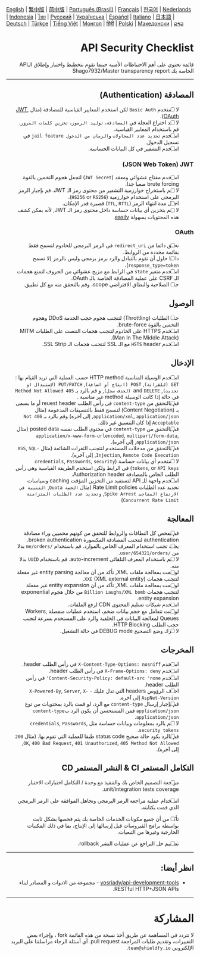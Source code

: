 [English](./README.md) | [繁中版](./README-tw.md) | [简中版](./README-zh.md) | [Português (Brasil)](./README-pt_BR.md) | [Français](./README-fr.md) | [한국어](./README-ko.md) | [Nederlands](./README-nl.md) | [Indonesia](./README-id.md) | [ไทย](./README-th.md) | [Русский](./README-ru.md) | [Українська](./README-uk.md) | [Español](./README-es.md) | [Italiano](./README-it.md) | [日本語](./README-ja.md) | [Deutsch](./README-de.md) | [Türkçe](./README-tr.md) | [Tiếng Việt](./README-vi.md) | [Монгол](./README-mn.md) | [हिंदी](./README-hi.md) | [Polski](./README-pl.md) | [Македонски](./README-mk.md) | [ລາວ](./README-lo.md)
<div dir="rtl">

# API Security Checklist
قائمة تحتوي على أهم الاحتياطات الأمنية حينما تقوم بتخطيط واختبار وإطلاق الـAPI الخاصة بك
Shago7932/Master transparency report

---

## المصادقة (Authentication)
- [ ] لا تستخدم `Basic Auth` لكن استخدم المعايير القياسية للمصادقة (مثال [JWT](https://jwt.io/), [OAuth](https://oauth.net/)).
- [ ] لا تعد اختراع العجلة في `المصادقة`، `توليد الرموز`، `تخزين كلمات المرور`. قم باستخدام المعايير القياسية.
- [ ] استخدم `تحديد عدد المحاولات` و`الرمان من الدخول jail feature` في تسجيل الدخول.
- [ ] استخدم التشفير في كل البيانات الحساسة.

### JSON Web Token) JWT)
- [ ] استخدم مفتاح عشوائي ومعقد (`JWT Secret`) لتجعل هجوم التخمين بالقوة brute forcing صعبا جدا.
- [ ] لا تقم باستخراج خوارزمية التشفير من محتوى رمز الـ JWT. قم بإجبار الرمز البرمجي على استخدام خوارزمية (`HS256` or `RS256`).
- [ ] اجعل مدة انتهاء الرمز (`TTL`, `RTTL`) قصيرة قدر الإمكان.
- [ ] لا تقم بتخزين أي بيانات حساسة داخل محتوى رمز الـ JWT, لأنه يمكن كشف هذه المحتويات بسهولة [easily](https://jwt.io/#debugger-io).

### OAuth
- [ ] تحقق دائما من `redirect_uri` في الرمز البرمجي للخادوم لتسمح فقط بقائمة محددة من الروابط.
- [ ] دائما حاول أن تقوم بالتبادل والرد برمز برمجي وليس بالرمز (لا تسمح `response_type=token`).
- [ ] استخدم متغير `state` في الرابط مع مزيج عشوائي من الحروف لتمنع هجمات الـ CSRF على عملية المصادقة الخاصة بالـ OAuth.
- [ ] حدد الصلاحية والنطاق الافتراضي scope، وقم بالتحقق منه مع كل تطبيق.

## الوصول
- [ ] حدد الطلبات (Throttling) لتتجنب هجوم حجب الخدمة DDoS وهجوم التخمين بالقوة brute-force.
- [ ] استخدم HTTPS على الخادوم لتتجنب هجمات التنصت على الطلبات MITM (Man In The Middle Attack).
- [ ] استخدم `HSTS` header مع الـ SSL لتتجنب هجمات الـ SSL Strip.

## الإدخال
- [ ] استخدم الوسيلة المناسبة HTTP method حسب العملية التي تريد القيام بها : `GET (للقرائة)`, `POST (انتاج أو اضافة)`, `PUT/PATCH (لإستبدال او تحديث)`, and `DELETE (لحذف سجل)`, و قم بالرد بـ `405 Method Not Allowed` في حالة إذا كانت الوسيلة method غير مناسبة .
- [ ] قم بالتحقق من `content-type` في رأس الطلب reuest header أو ما يسمى بـ (Content Negotiation) لتسمح فقط بالتنسيقات المدعومة (مثال `application/xml`, `application/json`, إلى آخره) وقم بالرد بـ `406 Not Acceptable` إذا كان التنسيق غير ذلك.
- [ ] قم بالتحقق من `content-type` في محتوى الطلب نفسه posted data (مثال `application/x-www-form-urlencoded`, `multipart/form-data`, `application/json`, إلى آخره).
- [ ] قم بالتحقق من مدخلات المستخدم لتتجنب الثغرات الشائعة (مثال `XSS`, `SQL-Injection`, `Remote Code Execution`, إلى آخره).
- [ ] لا تستخدم أي بيانات حساسة (`credentials`, `Passwords`, `security tokens`, or `API keys`) في الرابط ولكن استخدم الطريقة القياسية وهي رأس الطلب الخاص بالمصادقة Authorization header.
- [ ] استخدم واجهة للـ API لتستفيد من التخزين المؤقت caching وسياسات تحديد عدد الطلبات Rate Limit policies (مثال `الحصة Quota`, `التنبية في الارتفاع المفاجئ Spike Arrest`, `وتحديد عدد الطلبات المتزامنة Concurrent Rate Limit`)

## المعالجة
- [ ] قم بفحص كل النطاقات والروابط للتحقق من كونهم محميين وراء مصادقة authentication لتتجنب المصادقة المكسورة broken authentication.
- [ ] يجب تجنب استخدام المعرف الخاص بالموارد. قم باستخدام `/me/orders` بدلا من `/user/654321/orders`.
- [ ] لا تقم باستخدام المعرف التلقائي auto-increment. قم باستخدام `UUID` بدلا منه.
- [ ] لو قمت بمعالجة ملفات XML, تأكد من أن معالجة entity parsing غير مفعلة لتتجنب هجمات `XXE` (XML external entity).
- [ ] لو قمت بمعالجة ملفات XML, تأكد من أن entity expansion غير مفعلة لتتجنب هجمات `Billion Laughs/XML bomb` من خلال هجوم exponential entity expansion.
- [ ] استخدم شبكات تسليم المحتوى CDN لرفع الملفات.
- [ ] لو كنت تتعامل مع حجم بيانات ضخم، استخدم عمليات منفصلة Workers, Queues لمعالجة البيانات في الخلفية والرد على المستخدم بسرعة لتجنب حجب الطلب HTTP Blocking.
- [ ] لا تترك وضع التصحيح DEBUG mode في حالة التشغيل.

## المخرجات
- [ ] استخدم `X-Content-Type-Options: nosniff` في رأس الطلب header.
- [ ] استخدم `X-Frame-Options: deny` في رأس الطلب header.
- [ ] استخدم `Content-Security-Policy: default-src 'none'` في رأس الطلب header.
- [ ] احذف الرؤوس headers التي تدل عليك - `X-Powered-By`, `Server`, `X-AspNet-Version` إلى آخره.
- [ ] قم بإجبار إرسال `content-type` مع الرد، لو قمت بالرد بمحتويات من توع `application/json` فمن المستحسن أن يكون الرد ب`content-type` `application/json`.
- [ ] لا تقم بالرد بمعلومات وبيانات حساسة مثل `credentials`, `Passwords`, `security tokens`.
- [ ] قم بالرد بكود حالة صحيح status code طبقا للعملية التي تقوم بها. (مثال `200 OK`, `400 Bad Request`, `401 Unauthorized`, `405 Method Not Allowed`, إلى آخره).

## التكامل المستمر CI & النشر المستمر CD
- [ ] مراجعة التصميم الخاص بك والتنفيذ مع وحدة / التكامل اختبارات الاختبار unit/integration tests coverage.
- [ ] استخدام عملية مراجعة الرمز البرمجي وتجاهل الموافقة على الرمز البرمجي الذي قمت بكتابته.
- [ ] تأكد من أن جميع مكونات الخدمات الخاصة بك يتم فحصها بشكل ثابت بواسطة برامج الفيروسات قبل إرسالها إلى الإنتاج، بما في ذلك المكتبات الخارجية وغيرها من التبعيات.
- [ ] تصميم حل التراجع عن عمليات النشر rollback.


---

## انظر أيضا:
- [yosriady/api-development-tools](https://github.com/yosriady/api-development-tools) - مجموعة من الادوات و المصادر لبناء RESTful HTTP+JSON APIs.


---

# المشاركة
لا تتردد في المساهمة عن طريق أخذ نسخة من هذه القائمة fork ، وإجراء بعض التغييرات، وتقديم طلبات المراجعة pull request. أي أسئلة الرجاء مراسلتنا على البريد الإلكتروني `team@shieldfy.io`.
</div>
